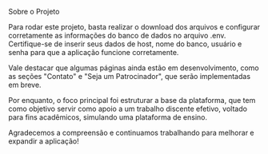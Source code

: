 Sobre o Projeto

Para rodar este projeto, basta realizar o download dos arquivos e
configurar corretamente as informações do banco de dados no arquivo .env.
Certifique-se de inserir seus dados de host, nome do banco, usuário e senha
para que a aplicação funcione corretamente.

Vale destacar que algumas páginas ainda estão em desenvolvimento,
como as seções "Contato" e "Seja um Patrocinador", que serão implementadas em breve.

Por enquanto, o foco principal foi estruturar a base da plataforma,
que tem como objetivo servir como apoio a um trabalho discente efetivo,
voltado para fins acadêmicos, simulando uma plataforma de ensino.

Agradecemos a compreensão e continuamos trabalhando para melhorar e expandir a aplicação!
